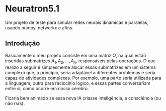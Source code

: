 # Neuratron5.1
Um projeto de teste para simular redes neurais dinâmicas e paralelas, usando numpy, networkx e afins.

## Introdução
Basicamente o meu projeto consiste em uma matriz $\Omega$, na qual estão inseridas submatrizes $A_1, A_2,\ldots,A_n$, responsáveis pelas operações. O que realizo a seguir é simplesmente alocar essas submatrizes em um sistema complexo que, a princípio, seria adaptável a diferentes problemas e seria capaz de atividades complexas. Por exemplo, uma parte seria utilizada para a linguagem, outra para raciocínio lógico, e essas partes conversariam entre si, como ocorre em nosso cérebro.

Ficaria bem animado se essa nova IA criasse inteligência, e consciência (ou não rsrs).
